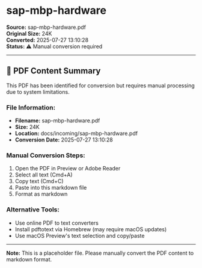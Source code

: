 # sap-mbp-hardware

**Source:** sap-mbp-hardware.pdf  
**Original Size:**  24K  
**Converted:** 2025-07-27 13:10:28  
**Status:** ⚠️ Manual conversion required

---

## 📄 PDF Content Summary

This PDF has been identified for conversion but requires manual processing due to system limitations.

### File Information:
- **Filename:** sap-mbp-hardware.pdf
- **Size:**  24K
- **Location:** docs/incoming/sap-mbp-hardware.pdf
- **Conversion Date:** 2025-07-27 13:10:28

### Manual Conversion Steps:
1. Open the PDF in Preview or Adobe Reader
2. Select all text (Cmd+A)
3. Copy text (Cmd+C)
4. Paste into this markdown file
5. Format as markdown

### Alternative Tools:
- Use online PDF to text converters
- Install pdftotext via Homebrew (may require macOS updates)
- Use macOS Preview's text selection and copy/paste

---

**Note:** This is a placeholder file. Please manually convert the PDF content to markdown format.
